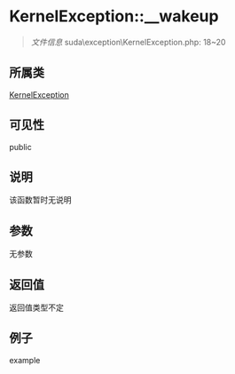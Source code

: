 # KernelException::__wakeup

> *文件信息* suda\exception\KernelException.php: 18~20
## 所属类 

[KernelException](../KernelException.md)

## 可见性

  public  
## 说明

该函数暂时无说明

## 参数

无参数

## 返回值
返回值类型不定

## 例子

example